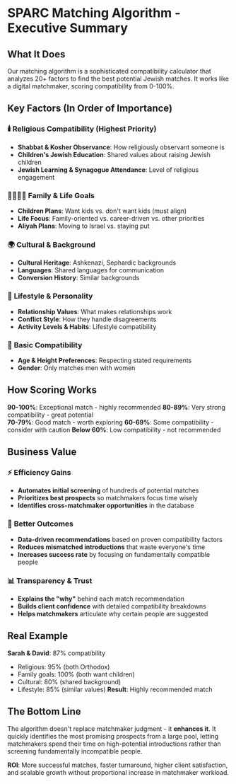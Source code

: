 # SPARC Matching Algorithm - Executive Summary

## What It Does
Our matching algorithm is a sophisticated compatibility calculator that analyzes 20+ factors to find the best potential Jewish matches. It works like a digital matchmaker, scoring compatibility from 0-100%.

## Key Factors (In Order of Importance)

### 🕯️ **Religious Compatibility (Highest Priority)**
- **Shabbat & Kosher Observance**: How religiously observant someone is
- **Children's Jewish Education**: Shared values about raising Jewish children  
- **Jewish Learning & Synagogue Attendance**: Level of religious engagement

### 👨‍👩‍👧‍👦 **Family & Life Goals**
- **Children Plans**: Want kids vs. don't want kids (must align)
- **Life Focus**: Family-oriented vs. career-driven vs. other priorities
- **Aliyah Plans**: Moving to Israel vs. staying put

### 🌍 **Cultural & Background**
- **Cultural Heritage**: Ashkenazi, Sephardic backgrounds
- **Languages**: Shared languages for communication
- **Conversion History**: Similar backgrounds

### 💑 **Lifestyle & Personality**
- **Relationship Values**: What makes relationships work
- **Conflict Style**: How they handle disagreements
- **Activity Levels & Habits**: Lifestyle compatibility

### 📏 **Basic Compatibility**
- **Age & Height Preferences**: Respecting stated requirements
- **Gender**: Only matches men with women

## How Scoring Works

**90-100%**: Exceptional match - highly recommended
**80-89%**: Very strong compatibility - great potential  
**70-79%**: Good match - worth exploring
**60-69%**: Some compatibility - consider with caution
**Below 60%**: Low compatibility - not recommended

## Business Value

### ⚡ **Efficiency Gains**
- **Automates initial screening** of hundreds of potential matches
- **Prioritizes best prospects** so matchmakers focus time wisely
- **Identifies cross-matchmaker opportunities** in the database

### 🎯 **Better Outcomes**
- **Data-driven recommendations** based on proven compatibility factors
- **Reduces mismatched introductions** that waste everyone's time
- **Increases success rate** by focusing on fundamentally compatible people

### 📊 **Transparency & Trust**
- **Explains the "why"** behind each match recommendation
- **Builds client confidence** with detailed compatibility breakdowns
- **Helps matchmakers** articulate why certain people are suggested

## Real Example
**Sarah & David**: 87% compatibility
- Religious: 95% (both Orthodox)
- Family goals: 100% (both want children)
- Cultural: 80% (shared background)
- Lifestyle: 85% (similar values)
**Result**: Highly recommended match

## The Bottom Line
The algorithm doesn't replace matchmaker judgment - it **enhances it**. It quickly identifies the most promising prospects from a large pool, letting matchmakers spend their time on high-potential introductions rather than screening fundamentally incompatible people.

**ROI**: More successful matches, faster turnaround, higher client satisfaction, and scalable growth without proportional increase in matchmaker workload.
